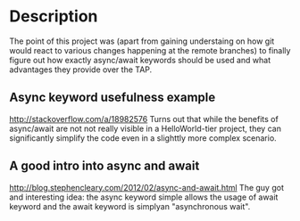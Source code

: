 # Description
The point of this project was (apart from gaining understaing on how git would react to various changes happening at the remote branches) to finally figure out how exactly async/await keywords should be used and what advantages they provide over the TAP.

## Async keyword usefulness example
http://stackoverflow.com/a/18982576
Turns out that while the benefits of async/await are not not really visible in a HelloWorld-tier project, they can significantly simplify the code even in a slighttly more complex scenario.

## A good intro into async and await
http://blog.stephencleary.com/2012/02/async-and-await.html
The guy got and interesting idea: the async keyword simple allows the usage of await keyword and the await keyword is simplyan "asynchronous wait".

